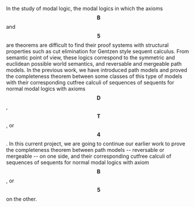 


In the study of modal logic, the modal logics in which the axioms $$\mathbf{B}$$   and $$\mathbf{5}$$ are theorems are difficult to find their proof systems with structural properties such as cut elimination for Gentzen style sequent calculus. From semantic point of view, these logics correspond to the symmetric and euclidean possible world semantics, and reversable and mergeable path models. In the previous work, we have introduced path models and  proved the completeness theorem between some classes of this type of models with their corresponding cutfree calculi of sequences of sequents for normal modal logics with axioms $$\mathbf{D}$$, $$\mathbf{T}$$, or $$\mathbf{4}$$. In this current project, we are going to continue our earlier work to prove the completeness theorem between path models -- reversable or mergeable -- on one side, and their corresponding  cutfree calculi of sequences of sequents for normal modal logics with axiom $$\mathbf{B}$$, or $$\mathbf{5}$$ on the other. 

















